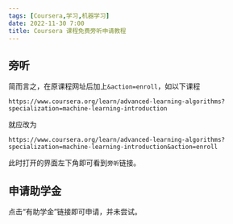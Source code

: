 ```yaml
---
tags: [Coursera,学习,机器学习]
date: 2022-11-30 7:00
title: Coursera 课程免费旁听申请教程
---
```


## 旁听

简而言之，在原课程网址后加上`&action=enroll`，如以下课程

```
https://www.coursera.org/learn/advanced-learning-algorithms?specialization=machine-learning-introduction
```

就应改为

```
https://www.coursera.org/learn/advanced-learning-algorithms?specialization=machine-learning-introduction&action=enroll
```

此时打开的界面左下角即可看到`旁听`链接。

## 申请助学金

点击“有助学金”链接即可申请，并未尝试。
